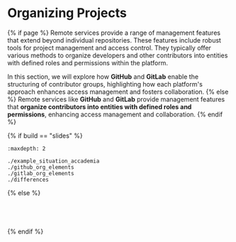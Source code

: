 # Organizing Projects
{% if page %}
Remote services provide a range of management features that extend beyond individual <i class="fab fa-git"></i> repositories. These features include robust tools for project management and access control. They typically offer various methods to organize developers and other contributors into entities with defined roles and permissions within the platform.

In this section, we will explore how <i class="fab fa-github"></i> **GitHub** and <i class="fab fa-gitlab"></i> **GitLab** enable the structuring of contributor groups, highlighting how each platform's approach enhances access management and fosters collaboration.
{% else %}
Remote services like <i class="fab fa-github"></i> **GitHub** and <i class="fab fa-gitlab"></i> **GitLab**  provide management features that **organize contributors into entities with defined roles and permissions**, enhancing access management and collaboration.
{% endif %}



{% if build == "slides" %}
<!-- BUILDING THE SLIDES -->
```{toctree}
:maxdepth: 2

./example_situation_accademia
./github_org_elements
./gitlab_org_elements
./differences

```
{% else %}
<!-- BUILDING THE PAGES -->
<!-- build the page content here -->
```{include} ./example_situation_accademia.md
```
```{include} ./github_org_elements.md
```
```{include} ./gitlab_org_elements.md
```
```{include} ./differences.md
```
{% endif %}
